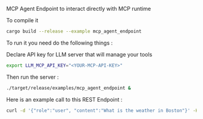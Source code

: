 MCP Agent Endpoint to interact directly with MCP runtime

To compile it

```bash
cargo build --release --example mcp_agent_endpoint
```

To run it you need do the following things : 

Declare API key for LLM server that will manage your tools
```bash
export LLM_MCP_API_KEY="<YOUR-MCP-API-KEY>"
```

Then run the server :
```bash
./target/release/examples/mcp_agent_endpoint &
```

Here is an example call to this REST Endpoint :
```bash
curl -d '{"role":"user", "content":"What is the weather in Boston"}' -H "Content-Type: application/json" -X POST http://localhost:3000/msg
```

